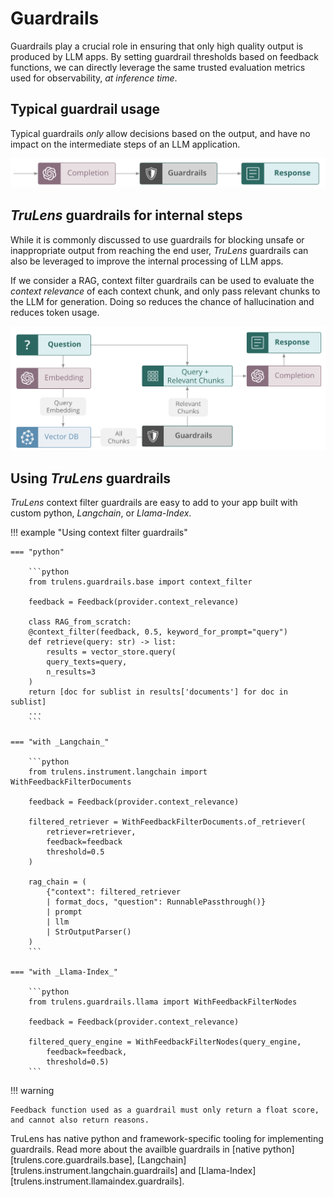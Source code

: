 # Guardrails

Guardrails play a crucial role in ensuring that only high quality output is produced by LLM apps. By setting guardrail thresholds based on feedback functions, we can directly leverage the same trusted evaluation metrics used for observability, *at inference time*.

## Typical guardrail usage

Typical guardrails *only* allow decisions based on the output, and have no impact on the intermediate steps of an LLM application.

![Standard Guardrails Flow](simple_guardrail_flow.png)

## _TruLens_ guardrails for internal steps

While it is commonly discussed to use guardrails for blocking unsafe or inappropriate output from reaching the end user, _TruLens_ guardrails can also be leveraged to improve the internal processing of LLM apps.

If we consider a RAG, context filter guardrails can be used to evaluate the *context relevance* of each context chunk, and only pass relevant chunks to the LLM for generation. Doing so reduces the chance of hallucination and reduces token usage.

![Context Filtering with Guardrails](guardrail_context_filtering.png)

## Using _TruLens_ guardrails

_TruLens_ context filter guardrails are easy to add to your app built with custom python, _Langchain_, or _Llama-Index_.

!!! example "Using context filter guardrails"

    === "python"

        ```python
        from trulens.guardrails.base import context_filter

        feedback = Feedback(provider.context_relevance)

        class RAG_from_scratch:
        @context_filter(feedback, 0.5, keyword_for_prompt="query")
        def retrieve(query: str) -> list:
            results = vector_store.query(
            query_texts=query,
            n_results=3
        )
        return [doc for sublist in results['documents'] for doc in sublist]
        ...
        ```

    === "with _Langchain_"

        ```python
        from trulens.instrument.langchain import WithFeedbackFilterDocuments

        feedback = Feedback(provider.context_relevance)

        filtered_retriever = WithFeedbackFilterDocuments.of_retriever(
            retriever=retriever,
            feedback=feedback
            threshold=0.5
        )

        rag_chain = (
            {"context": filtered_retriever
            | format_docs, "question": RunnablePassthrough()}
            | prompt
            | llm
            | StrOutputParser()
        )
        ```

    === "with _Llama-Index_"

        ```python
        from trulens.guardrails.llama import WithFeedbackFilterNodes

        feedback = Feedback(provider.context_relevance)

        filtered_query_engine = WithFeedbackFilterNodes(query_engine,
            feedback=feedback,
            threshold=0.5)
        ```

!!! warning

    Feedback function used as a guardrail must only return a float score, and cannot also return reasons.

TruLens has native python and framework-specific tooling for implementing guardrails. Read more about the availble guardrails in [native python][trulens.core.guardrails.base], [Langchain][trulens.instrument.langchain.guardrails] and [Llama-Index][trulens.instrument.llamaindex.guardrails].
